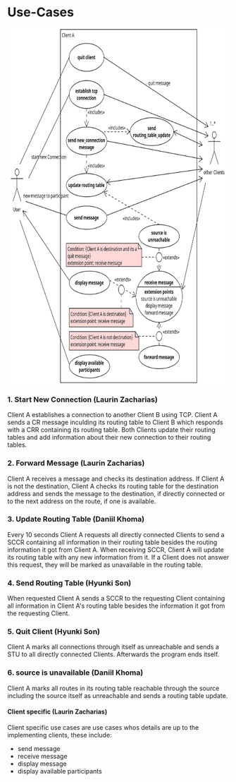 # Use-Cases
<img src="./images/UseCase.png" width="806" height="806">

### 1. Start New Connection (Laurin Zacharias) 
Client A establishes a connection to another Client B using TCP. Client A sends a CR message inculding its routing table to Client B which responds with a CRR containing its routing table. Both Clients update their routing tables and add information about their new connection to their routing tables.

### 2. Forward Message (Laurin Zacharias) 
Client A receives a message and checks its destination address. If Client A is not the destination, Client A checks its routing table for the destination address and sends the message to the destination, if directly connected or to the next address on the route, if one is available.

### 3. Update Routing Table (Daniil Khoma)
Every 10 seconds Client A requests all directly connected Clients to send a SCCR containing all information in their routing table besides the routing information it got from Client A. When receiving SCCR, Client A will update its routing table with any new information from it. If a Client does not answer this request, they will be marked as unavailable in the routing table.

### 4. Send Routing Table (Hyunki Son)  
When requested Client A sends a SCCR to the requesting Client containing all information in Client A's routing table besides the information it got from the requesting Client.

### 5. Quit Client (Hyunki Son) 
Client A marks all connections through itself as unreachable and sends a STU to all directly connected Clients. Afterwards the program ends itself.

### 6. source is unavailable (Daniil Khoma)
Client A marks all routes in its routing table reachable through the source including the source itself as unreachable and sends a routing table update.

#### Client specific (Laurin Zacharias)
Client specific use cases are use cases whos details are up to the implementing clients, these include:
- send message
- receive message
- display message
- display available participants
